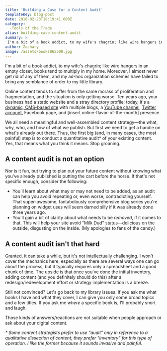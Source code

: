 ```yaml
---
title: 'Building a Case for a Content Audit'
templateKey: blog-post
date: 2010-02-23T18:19:41.000Z
category: 
  -Tools of the Trade
alias: building-case-content-audit
summary: > 
 I'm a bit of a book addict, to my wife's chagrin; like wire hangers in an empty closet, books tend to multiply in my home. Moreover, I almost never get rid of any of them, and my ad-hoc organization schemes have failed to bring any semblance of order to my little library. Online content tends to suffer from the same morass of proliferation and fragmentation, and the situation is only getting worse. Ten years ago, your business had a static website and a stray directory profile; today, it's a dynamic, CMS-based site with multiple blogs, a YouTube channel, Twitter account, Facebook page, and [insert online-flavor-of-the-month] presence.
author: Zachary
image: /assets/books065500.jpg
---
```


I'm a bit of a book addict, to my wife's chagrin; like wire hangers in an empty closet, books tend to multiply in my home. Moreover, I almost never get rid of any of them, and my ad-hoc organization schemes have failed to bring any semblance of order to my little library.

Online content tends to suffer from the same morass of proliferation and fragmentation, and the situation is only getting worse. Ten years ago, your business had a static website and a stray directory profile; today, it's a [dynamic, CMS-based site](/2009/01/22/drupal-selling-points) with multiple blogs, a [YouTube channel](http://www.youtube.com/user/digettvideo), [Twitter account](http://www.twitter.com/digett), Facebook page, and \[insert online-flavor-of-the-month\] presence.

We all need a meaningful and well-assembled content strategy—the what, why, who, and how of what we publish. But first we need to get a handle on what's already out there. Thus, the first big (and, in many cases, the most painful) step is to conduct a quantitative audit\* of your existing content. Yes, that means what you think it means. Stop groaning.

A content audit is not an option
--------------------------------

Nor is it fun, but trying to plan out your future content without knowing what you've already published is putting the cart before the horse. If that's not specific enough, consider the following:

*   You'll learn about what may or may not need to be added, as an audit can help you avoid repeating or, even worse, contradicting yourself. That super-awesome, fantabolously comprehensive blog series you're planning on widget uses will seem darned silly if it was already done three years ago.
*   You'll gain a bit of clarity about what needs to be _removed_, if it comes to that. This will help your site avoid "Milk Dud" status—delicious on the outside, disgusting on the inside. (My apologies to fans of the candy.)

A content audit isn't that hard
-------------------------------

Granted, it can take a while, but it's not intellectually challenging. I won't cover the mechanics here, especially as there are several ways one can go about the process, but it typically requires only a spreadsheet and a good chunk of time. The upside is that once you've done the initial inventory, adding content (and you definitely should do this) after a redesign/redevelopment effort or strategy implementation is a breeze.

Still not convinced? Let's go back to my library issues. If you ask me what books I have and what they cover, I can give you only some broad topics and a few titles. If you ask me _where_ a specific book is, I'll probably snort and laugh.

Those kinds of answers/reactions are not suitable when people approach or ask about your digital content.

_\* Some content strategists prefer to use "audit" only in reference to a qualitative dissection of content; they prefer "inventory" for this type of operation. I like the former because it sounds invasive and painful._
